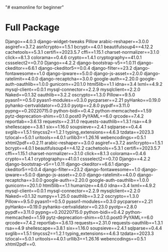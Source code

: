 "# examonline for beginner" 
# Full Package

Django==4.0.3
django-widget-tweaks
Pillow
arabic-reshaper==3.0.0
asgiref==3.7.2
asn1crypto==1.5.1
bcrypt==4.0.1
beautifulsoup4==4.12.2
cachetools==5.3.1
certifi==2023.5.7
cffi==1.15.1
charset-normalizer==3.1.0
click==8.1.3
colorama==0.4.6
crypto==1.4.1
cryptography==41.0.1
cssselect2==0.7.0
Django==4.2.2
django-bootstrap-v5==1.0.11
django-ckeditor==6.6.1
django-ckeditor5==0.0.4
django-filter==23.2
django-fontawesome==1.0
django-ipware==5.0.0
django-js-asset==2.0.0
django-ratelimit==4.0.0
django-recaptcha==3.0.0
google-auth==2.20.0
google-auth-oauthlib==1.0.0
gunicorn==20.1.0
html5lib==1.1
idna==3.4
lxml==4.9.2
mysql-client==0.0.1
mysql-connector==2.2.9
mysqlclient==2.2.0
Naked==0.1.32
oauthlib==3.2.2
oscrypto==1.3.0
Pillow==9.5.0
pyasn1==0.5.0
pyasn1-modules==0.3.0
pycparser==2.21
pyHanko==0.19.0
pyhanko-certvalidator==0.23.0
pyotp==2.8.0
pypdf==3.11.0
pypng==0.20220715.0
python-bidi==0.4.2
python-memcached==1.59
pytz-deprecation-shim==0.1.0.post0
PyYAML==6.0
qrcode==7.4.2
reportlab==3.6.13
requests==2.31.0
requests-oauthlib==1.3.1
rsa==4.9
shellescape==3.8.1
six==1.16.0
soupsieve==2.4.1
sqlparse==0.4.4
svglib==1.5.1
tinycss2==1.2.1
typing_extensions==4.6.3
tzdata==2023.3
tzlocal==5.0.1
uritools==4.0.1
urllib3==1.26.16
webencodings==0.5.1
xhtml2pdf==0.2.11
arabic-reshaper==3.0.0
asgiref==3.7.2
asn1crypto==1.5.1
bcrypt==4.0.1
beautifulsoup4==4.12.2
cachetools==5.3.1
certifi==2023.5.7
cffi==1.15.1
charset-normalizer==3.1.0
click==8.1.3
colorama==0.4.6
crypto==1.4.1
cryptography==41.0.1
cssselect2==0.7.0
Django==4.2.2
django-bootstrap-v5==1.0.11
django-ckeditor==6.6.1
django-ckeditor5==0.0.4
django-filter==23.2
django-fontawesome==1.0
django-ipware==5.0.0
django-js-asset==2.0.0
django-ratelimit==4.0.0
django-recaptcha==3.0.0
google-auth==2.20.0
google-auth-oauthlib==1.0.0
gunicorn==20.1.0
html5lib==1.1
humanize==4.6.0
idna==3.4
lxml==4.9.2
mysql-client==0.0.1
mysql-connector==2.2.9
mysqlclient==2.2.0
Naked==0.1.32
numpy==1.25.0
oauthlib==3.2.2
oscrypto==1.3.0
Pillow==9.5.0
pyasn1==0.5.0
pyasn1-modules==0.3.0
pycparser==2.21
pyHanko==0.19.0
pyhanko-certvalidator==0.23.0
pyotp==2.8.0
pypdf==3.11.0
pypng==0.20220715.0
python-bidi==0.4.2
python-memcached==1.59
pytz-deprecation-shim==0.1.0.post0
PyYAML==6.0
qrcode==7.4.2
reportlab==3.6.13
requests==2.31.0
requests-oauthlib==1.3.1
rsa==4.9
shellescape==3.8.1
six==1.16.0
soupsieve==2.4.1
sqlparse==0.4.4
svglib==1.5.1
tinycss2==1.2.1
typing_extensions==4.6.3
tzdata==2023.3
tzlocal==5.0.1
uritools==4.0.1
urllib3==1.26.16
webencodings==0.5.1
xhtml2pdf==0.